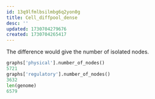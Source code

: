 ```yaml
---
id: 13q9lfmlbsilmbg6q2yon0g
title: Cell_diffpool_dense
desc: ''
updated: 1730704279676
created: 1730704265417
---
```

The difference would give the number of isolated nodes.

```python
graphs['physical'].number_of_nodes()
5721
graphs['regulatory'].number_of_nodes()
3632
len(genome)
6579
```
